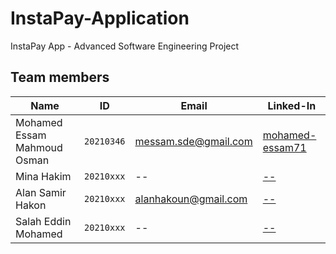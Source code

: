 # InstaPay-Application
InstaPay App - Advanced Software Engineering Project

## Team members
| Name | ID | Email | Linked-In |
|------|----|-------|-----------|
| Mohamed Essam Mahmoud Osman | `20210346` | messam.sde@gmail.com | <a href = "https://www.linkedin.com/in/mohamed-essam71/">mohamed-essam71</a> |
| Mina Hakim | `20210xxx` | -- | <a href = "--"> -- </a> |
| Alan Samir Hakon | `20210xxx` | alanhakoun@gmail.com | <a href = "--"> -- </a> |
| Salah Eddin Mohamed | `20210xxx` | -- | <a href = "--"> -- </a> |
